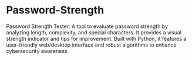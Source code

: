# Password-Strength
Password Strength Tester: A tool to evaluate password strength by analyzing length, complexity, and special characters. It provides a visual strength indicator and tips for improvement. Built with Python, it features a user-friendly web/desktop interface and robust algorithms to enhance cybersecurity awareness.
